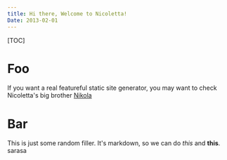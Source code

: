 ```yaml
---
title: Hi there, Welcome to Nicoletta!
Date: 2013-02-01
---
```


[TOC]

# Foo

If you want a real featureful static site generator, you may want to check Nicoletta's
big brother [Nikola](http://getnikola.com)

# Bar

This is just some random filler. It's markdown, so we can do *this* and **this**.
sarasa
